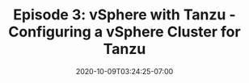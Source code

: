 ---
title: "Episode 3: vSphere with Tanzu - Configuring a vSphere Cluster for Tanzu"
date: 2020-10-09T03:24:25-07:00
weight: 4000

---
